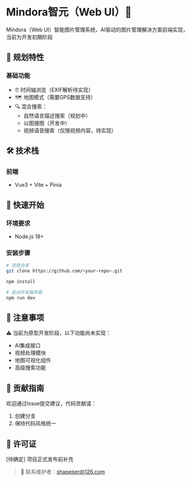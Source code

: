 # Mindora智元（Web UI）🚧

Mindora（Web UI）智能图片管理系统，AI驱动的图片管理解决方案前端实现，当前为开发初期阶段

## 🌟 规划特性

### 基础功能
- ⏰ 时间轴浏览（EXIF解析待实现）
- 🗺️ 地图模式（需要GPS数据支持）
- 🔍 混合搜索：
  - 自然语言描述搜索（规划中）
  - 以图搜图（开发中）
  - 视频语音搜索（仅限视频内容，待实现）

## 🛠️ 技术栈

### 前端
- Vue3 + Vite + Pinia

## 🚀 快速开始

### 环境要求
- Node.js 18+

### 安装步骤
```bash
# 克隆仓库
git clone https://github.com/<your-repo>.git

npm install

# 启动开发服务器
npm run dev
```

## 📌 注意事项
⚠️ 当前为原型开发阶段，以下功能尚未实现：
- AI集成接口
- 视频处理模块
- 地图可视化组件
- 高级搜索功能

## 🤝 贡献指南
欢迎通过Issue提交建议，代码贡献请：
1. 创建分支
2. 保持代码风格统一

## 📄 许可证
[待确定] 项目正式发布前补充

> 📧 联系维护者：shapeper@126.com
